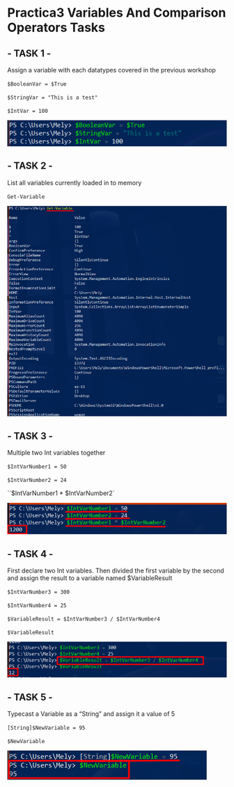 # Practica3 Variables And Comparison Operators Tasks

## - TASK 1 - 

Assign a variable with each datatypes covered in the previous workshop

`$BooleanVar = $True`

`$StringVar = "This is a test"`

`$IntVar = 100`

![variables](https://github.com/MelissaRodriguezHernandez/Practica3VariablesAndComparisonOperatorsTasks/blob/main/img/1.png)

## - TASK 2 - 

List all variables currently loaded in to memory

`Get-Variable`

![variables-located](https://github.com/MelissaRodriguezHernandez/Practica3VariablesAndComparisonOperatorsTasks/blob/main/img/2.png)

## - TASK 3 - 

Multiple two Int variables together

`$IntVarNumber1 = 50`

`$IntVarNumber2 = 24`

``$IntVarNumber1 * $IntVarNumber2`

![multiply](https://github.com/MelissaRodriguezHernandez/Practica3VariablesAndComparisonOperatorsTasks/blob/main/img/3.png)

## - TASK 4 - 

First declare two Int variables. Then divided the first variable by the second and assign the result to a variable named $VariableResult

`$IntVarNumber3 = 300`

`$IntVarNumber4 = 25`

`$VariableResult = $IntVarNumber3 / $IntVarNumber4`

`$VariableResult`

![Integes](https://github.com/MelissaRodriguezHernandez/Practica3VariablesAndComparisonOperatorsTasks/blob/main/img/4.png)

## - TASK 5 - 

Typecast a Variable as a “String” and assign it a value of 5

`[String]$NewVariable = 95`

`$NewVariable`

![Strings](https://github.com/MelissaRodriguezHernandez/Practica3VariablesAndComparisonOperatorsTasks/blob/main/img/5.png)
